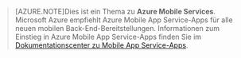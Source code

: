 >[AZURE.NOTE]Dies ist ein Thema zu **Azure Mobile Services**. Microsoft Azure empfiehlt Azure Mobile App Service-Apps für alle neuen mobilen Back-End-Bereitstellungen. Informationen zum Einstieg in Azure Mobile App Service-Apps finden Sie im [Dokumentationscenter zu Mobile App Service-Apps](/documentation/services/app-service/mobile).

<!---HONumber=AcomDC_1210_2015-->